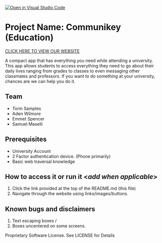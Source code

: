 [![Open in Visual Studio Code](https://classroom.github.com/assets/open-in-vscode-c66648af7eb3fe8bc4f294546bfd86ef473780cde1dea487d3c4ff354943c9ae.svg)](https://classroom.github.com/online_ide?assignment_repo_id=8511993&assignment_repo_type=AssignmentRepo)
# Project Name: Communikey (Education)

[CLICK HERE TO VIEW OUR WEBSITE](https://swen-101.github.io/2221-SWEN-101-02-1/website/loginpage.html)


A compact app that has everything you need while attending a university. This app allows students to access everything they need to go about their daily lives ranging from grades to classes to even messaging other classmates and professors. If you want to do something at your university, chances are we can help you do it.
  
## Team 
- Torin Samples
- Aden Wilmore
- Emmet Spencer
- Samuel Maselli

## Prerequisites 

- University Account
- 2 Factor authentication device. (Phone primarily)
- Basic web traversal knowledge

## How to access it or run it  <_add when applicable_>

1. Click the link provided at the top of the README.md (this file)
2. Navigate through the website using links/images/buttons.

## Known bugs and disclaimers
1. Text escaping boxes /
2. Boxes uncentered on some screens.


Proprietary Software License.
See LICENSE for Details

